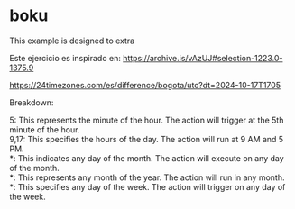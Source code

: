 # boku
This example is designed to extra

Este ejercicio es inspirado en: https://archive.is/vAzUJ#selection-1223.0-1375.9

https://24timezones.com/es/difference/bogota/utc?dt=2024-10-17T1705

Breakdown:

5: This represents the minute of the hour. The action will trigger at the 5th minute of the hour. <br>
9,17: This specifies the hours of the day. The action will run at 9 AM and 5 PM. <br>
*: This indicates any day of the month. The action will execute on any day of the month. <br>
*: This represents any month of the year. The action will run in any month. <br>
*: This specifies any day of the week. The action will trigger on any day of the week.
